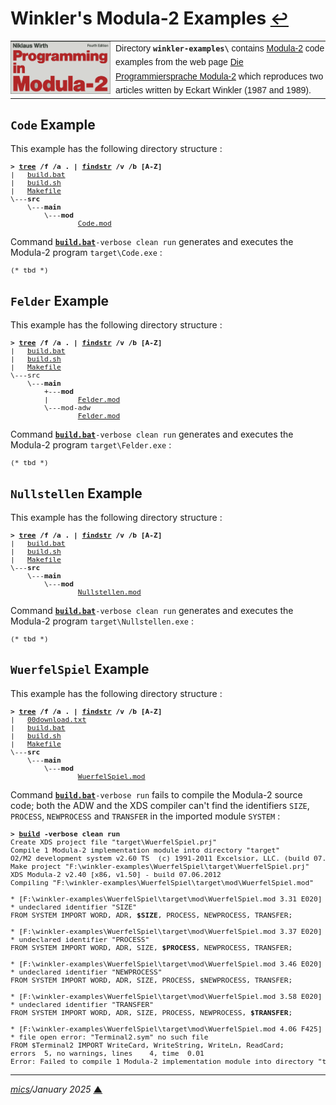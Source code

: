 # <span id="top">Winkler's Modula-2 Examples</span> <span style="font-size:90%;">[↩](../README.md#top)</span>

<table style="font-family:Helvetica,Arial;line-height:1.6;">
  <tr>
  <td style="border:0;padding:0 8px 0 0;;min-width:160px;">
    <a href="https://en.wikipedia.org/wiki/Modula-2" rel="external"><img src="../docs/images/pim4.png" width="160" alt="Modula-2 project"/></a>
  </td>
  <td style="border:0;padding:0;vertical-align:text-top;">
    Directory <strong><code>winkler-examples\</code></strong> contains <a href="https://en.wikipedia.org/wiki/Modula-2" rel="external">Modula-2</a> code examples from the web page <a href="http://www.eckart-winkler.de/computer/modula2.htm" rel="external">Die Programmiersprache Modula-2</a> which reproduces two articles written by Eckart Winkler (1987 and 1989).
  </td>
  </tr>
</table>

## <span id="code">`Code` Example</span>

This example has the following directory structure :

<pre style="font-size:80%;">
<b>&gt; <a href="https://docs.microsoft.com/en-us/windows-server/administration/windows-commands/tree" rel="external">tree</a> /f /a . | <a href="https://docs.microsoft.com/en-us/windows-server/administration/windows-commands/findstr" rel="external">findstr</a> /v /b [A-Z]</b>
|   <a href="./Code/build.bat">build.bat</a>
|   <a href="./Code/build.sh">build.sh</a>
|   <a href="./Code/Makefile">Makefile</a>
\---<b>src</b>
    \---<b>main</b>
        \---<b>mod</b>
                <a href="./Code/src/main/mod/Code.mod">Code.mod</a>
</pre>

Command [**`build.bat`**](./Code/build.bat)`-verbose clean run` generates and executes the Modula-2 program `target\Code.exe` :

<pre style="font-size:80%;">
(* tbd *)
</pre>

<!--=======================================================================-->

## <span id="felder">`Felder` Example</span>

This example has the following directory structure :

<pre style="font-size:80%;">
<b>&gt; <a href="https://docs.microsoft.com/en-us/windows-server/administration/windows-commands/tree" rel="external">tree</a> /f /a . | <a href="https://docs.microsoft.com/en-us/windows-server/administration/windows-commands/findstr" rel="external">findstr</a> /v /b [A-Z]</b>
|   <a href="./Felder/build.bat">build.bat</a>
|   <a href="./Felder/build.sh">build.sh</a>
|   <a href="./Felder/Makefile">Makefile</a>
\---src
    \---<b>main</b>
        +---<b>mod</b>
        |       <a href="./Felder/src/main/mod/Felder.mod">Felder.mod</a>
        \---mod-adw
                <a href="./Felder/src/main/mod-adw/Felder.mod">Felder.mod</a>
</pre>

Command [**`build.bat`**](./Felder/build.bat)`-verbose clean run` generates and executes the Modula-2 program `target\Felder.exe` :

<pre style="font-size:80%;">
(* tbd *)
</pre>

<!--=======================================================================-->

## <span id="nullstellen">`Nullstellen` Example</span>

This example has the following directory structure :

<pre style="font-size:80%;">
<b>&gt; <a href="https://docs.microsoft.com/en-us/windows-server/administration/windows-commands/tree" rel="external">tree</a> /f /a . | <a href="https://docs.microsoft.com/en-us/windows-server/administration/windows-commands/findstr" rel="external">findstr</a> /v /b [A-Z]</b>
|   <a href="./Nullstellen/build.bat">build.bat</a>
|   <a href="./Nullstellen/build.sh">build.sh</a>
|   <a href="./Nullstellen/Makefile">Makefile</a>
\---<b>src</b>
    \---<b>main</b>
        \---<b>mod</b>
                <a href="./Nullstellen/src/main/mod/Nullstellen.mod">Nullstellen.mod</a>
</pre>

Command [**`build.bat`**](./Nullstellen/build.bat)`-verbose clean run` generates and executes the Modula-2 program `target\Nullstellen.exe` :

<pre style="font-size:80%;">
(* tbd *)
</pre>

<!--=======================================================================-->

## <span id="wuerfelspiel">`WuerfelSpiel` Example</span>

This example has the following directory structure :

<pre style="font-size:80%;">
<b>&gt; <a href="https://docs.microsoft.com/en-us/windows-server/administration/windows-commands/tree" rel="external">tree</a> /f /a . | <a href="https://docs.microsoft.com/en-us/windows-server/administration/windows-commands/findstr" rel="external">findstr</a> /v /b [A-Z]</b>
|   <a href="./WuerfelSpiel/00download.txt">00download.txt</a>
|   <a href="./WuerfelSpiel/build.bat">build.bat</a>
|   <a href="./WuerfelSpiel/build.sh">build.sh</a>
|   <a href="./WuerfelSpiel/Makefile">Makefile</a>
\---<b>src</b>
    \---<b>main</b>
        \---<b>mod</b>
                <a href="./WuerfelSpiel/src/main/mod/WuerfelSpiel.mod">WuerfelSpiel.mod</a>
</pre>

Command [**`build.bat`**](./WuerfelSpiel/build.bat)`-verbose run` fails to compile the Modula-2 source code; both the ADW and the XDS compiler can't find the identifiers `SIZE`, `PROCESS`, `NEWPROCESS` and `TRANSFER` in the imported module `SYSTEM` :

<pre style="font-size:80%;">
<b>&gt; <a href="">build</a> -verbose clean run</b>
Create XDS project file "target\WuerfelSpiel.prj"
Compile 1 Modula-2 implementation module into directory "target"
O2/M2 development system v2.60 TS  (c) 1991-2011 Excelsior, LLC. (build 07.06.2012)
Make project "F:\winkler-examples\WuerfelSpiel\target\WuerfelSpiel.prj"
XDS Modula-2 v2.40 [x86, v1.50] - build 07.06.2012
Compiling "F:\winkler-examples\WuerfelSpiel\target\mod\WuerfelSpiel.mod"

* [F:\winkler-examples\WuerfelSpiel\target\mod\WuerfelSpiel.mod 3.31 E020]
* undeclared identifier "SIZE"
FROM SYSTEM IMPORT WORD, ADR, <b>$SIZE</b>, PROCESS, NEWPROCESS, TRANSFER;

* [F:\winkler-examples\WuerfelSpiel\target\mod\WuerfelSpiel.mod 3.37 E020]
* undeclared identifier "PROCESS"
FROM SYSTEM IMPORT WORD, ADR, SIZE, <b>$PROCESS</b>, NEWPROCESS, TRANSFER;

* [F:\winkler-examples\WuerfelSpiel\target\mod\WuerfelSpiel.mod 3.46 E020]
* undeclared identifier "NEWPROCESS"
FROM SYSTEM IMPORT WORD, ADR, SIZE, PROCESS, $NEWPROCESS, TRANSFER;

* [F:\winkler-examples\WuerfelSpiel\target\mod\WuerfelSpiel.mod 3.58 E020]
* undeclared identifier "TRANSFER"
FROM SYSTEM IMPORT WORD, ADR, SIZE, PROCESS, NEWPROCESS, <b>$TRANSFER</b>;

* [F:\winkler-examples\WuerfelSpiel\target\mod\WuerfelSpiel.mod 4.06 F425]
* file open error: "Terminal2.sym" no such file
FROM $Terminal2 IMPORT WriteCard, WriteString, WriteLn, ReadCard;
errors  5, no warnings, lines    4, time  0.01
Error: Failed to compile 1 Modula-2 implementation module into directory "target"
</pre>

***

*[mics](https://lampwww.epfl.ch/~michelou/)/January 2025* [**&#9650;**](#top)
<span id="bottom">&nbsp;</span>

<!-- href links -->
